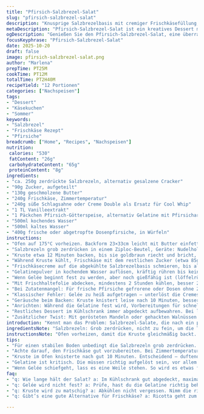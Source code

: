 ```yaml
---
title: "Pfirsich-Salzbrezel-Salat"
slug: "pfirsich-salzbrezel-salat"
description: "Knusprige Salzbrezelbasis mit cremiger Frischkäsefüllung, darüber leicht festes, fruchtiges Pfirsichgelee. Weicher Schmelz trifft auf salzigen Crunch. Ausgewogene Süße, nussige Butternoten und frische Vanillearomen. Eine Mischung aus verschiedenen Texturen und Temperaturen. Die unkonventionelle Salzbrezelkruste verhindert typische Durchweicher-Probleme bei Frischkäsekuchen. Der Gelée-Anteil bietet fruchtige Frische, die cremige Schicht bindet alles zusammen. Perfekt zum Vorbereiten, zwei Stunden kühlen, servierbereit. Minimal Veränderungen für mehr Geschmack und Haltbarkeit. Abgewandelte Mengen und Zubereitungszeiten für stabileres Ergebnis. Für ein legeres Dessert, das auf Partys überrascht."
metaDescription: "Pfirsich-Salzbrezel-Salat ist ein kreatives Dessert mit einer knusprigen Salzbrezelbasis und fruchtigem Pfirsichgelee."
ogDescription: "Genießen Sie den Pfirsich-Salzbrezel-Salat, eine überraschende Mischung aus süßem und salzigem Geschmack."
focusKeyphrase: "Pfirsich-Salzbrezel-Salat"
date: 2025-10-20
draft: false
image: pfirsich-salzbrezel-salat.png
author: "Marlena"
prepTime: PT25M
cookTime: PT12M
totalTime: PT2H40M
recipeYield: "12 Portionen"
categories: ["Nachspeisen"]
tags:
- "Dessert"
- "Käsekuchen"
- "Sommer"
keywords:
- "Salzbrezel"
- "Frischkäse Rezept"
- "Pfirsiche"
breadcrumb: ["Home", "Recipes", "Nachspeisen"]
nutrition: 
 calories: "530"
 fatContent: "26g"
 carbohydrateContent: "65g"
 proteinContent: "8g"
ingredients:
- "ca. 250g zerdrückte Salzbrezeln, alternativ gesalzene Cracker"
- "90g Zucker, aufgeteilt"
- "130g geschmolzene Butter"
- "240g Frischkäse, Zimmertemperatur"
- "240g süße Schlagsahne oder Creme Double als Ersatz für Cool Whip"
- "1 TL Vanilleextrakt"
- "1 Päckchen Pfirsich-Götterspeise, alternativ Gelatine mit Pfirsicharoma"
- "500ml kochendes Wasser"
- "500ml kaltes Wasser"
- "400g frische oder abgetropfte Dosenpfirsiche, in Würfeln"
instructions:
- "Ofen auf 175°C vorheizen. Backform 23×33cm leicht mit Butter einfetten."
- "Salzbrezeln grob zerdrücken in einem Ziploc-Beutel, Geräte: Nudelholz oder Holzlöffel. Zucker (ca. 75g) mit zerdrückten Salzbrezeln und geschmolzener Butter mischen, bis Masse klumpt und sich gut verteilt. In die Form geben, mit Druck zum gleichmäßigen Boden formen, bis alle Ecken bedeckt sind – packt gut und verhindert Durchweichen."
- "Kruste etwa 12 Minuten backen, bis sie goldbraun riecht und bricht, nicht verkohlt; unbedingt abkühlen lassen mind. 20 Minuten, sonst vermischt sich die Creme mit der noch warmen Kruste."
- "Während Kruste kühlt, Frischkäse mit dem restlichen Zucker (etwa 85g) und Vanille mit Handmixer aufschlagen. Weich, cremig, keine Klümpchen. Sparsam, sonst zu süß. Schlagrahm vorsichtig unterheben, nicht zu stark mixen, sonst verliert es Volumen. Alternativ geschlagene Schlagsahne für natürlichen Geschmack, Cool Whip ist nur süßer und stabiler."
- "Frischkäsecreme auf die abgekühlte Salzbrezelbasis schmieren, bis alles bis zum Rand bedeckt ist. Das ist wichtig: die Creme verhindert, dass spätere Gelée-Feuchtigkeit die Kruste durchweicht – echte Lebensmittelsicherheit und Texturschutz."
- "Gelatinepulver in kochendem Wasser auflösen, kräftig rühren bis keine Körner mehr, kein Klumpen. Kaltes Wasser einrühren, dann Pfirsichwürfel zugeben. Abkühlen lassen. Prüfen, ob es allmählich eindickt (dauert etwa 20 Minuten, je nach Temperatur, besser nicht kälter als 4°C)."
- "Wenn Gelée beginnt fest zu werden, aber noch gießfähig ist (löffelrückstand-behaftet, nicht geliert), vorsichtig über Frischkäsecreme gießen. Form vorsichtig gerade halten, keine Schwerkraftfehler oder Gelée läuft unter die Creme; das zerstört die Schichtung."
- "Mit Frischhaltefolie abdecken, mindestens 2 Stunden kühlen, besser 2,5 bis 3 Stunden. Nur so kommt ein sauberes Schneiden zustande, ohne zähen oder klebrigen Querschnitt. Im Idealfall vor dem Servieren mit einem heißen Messer schneiden – Hitze trennte die Schichten sauber."
- "Bei Zutatenmangel: Für frische Pfirsiche gefrorene oder Dosen ohne Zusätze. Statt Salzbrezeln auch gesalzene Cracker, aber weniger Salz verwenden und Buttermenge anpassen. Butter kann durch neutrales Pflanzenöl ersetzt werden, aber die Kruste wird weniger knusprig und aromatisch. Beim Frischkäse auf festen, hochwertigen achten, keine Light-Version."
- "Klassischer Fehler: Gelée zu heiß aufgetragen – unterlöst die Cremeschicht. Auch zu früh serviert bedeutet matschige Kruste, zu lang steht Gelée lässt es bitter werden. Shakes die Frischkäse-Creme beim Unterheben nicht zu stark, sonst wird sie wässrig und verliert Pufferfunktion."
- "Geräusche beim Backen: Kruste knistert leise nach 10 Minuten, besser ca. 12 Minuten backen, bis leichte Bräunung ertönt. Das Aroma – buttrig, nussig, leicht salzig. Frischkäsecreme riecht vanillig, mild. Das Gelée verbreitet frischfruchtigen Duft, kaum süß im Geruch, sondern aromatisch. Zusammengesetzt zeigt das Dessert klare fünf Geschmacksschichten: salzig, süß, cremig, fruchtig, leicht herb (Pfirsich)."
- "Anrichten: Während die Gelatine fest wird, Vorbereitungen für schnelles Schneiden treffen. Messer vorher mit heißem Wasser ausspülen, abtrocknen. So gleitet es besser durch das Gelée und Frischkäse."
- "Restliches Dessert im Kühlschrank immer abgedeckt aufbewahren. Bei langer Lagerung (über 24h) kann das Salz in der Kruste Feuchtigkeit ziehen. In dem Fall kurz nachbacken oder vor Kohlensäure schützen, Frischkäsemischung eventuell separat aufbewahren."
- "Zusätzlicher Twist: Mit gerösteten Mandeln oder gehackten Walnüssen den Boden nach dem Backen bestreuen, gibt Aroma-Knack. Auch eine Prise Zimt in der Frischkäsemasse macht Pfirsich schmeckbar interessanter."
introduction: "Kennt man das Problem: Salzbrezel-Salate, die nach ein paar Stunden matschig werden, frustrierend. Habe viel experimentiert, bis ich eine wirklich funktionierende Trennung zwischen knusprigem Boden und feuchtem Gelée entwickelt habe. Kreativ nutze ich Frischkäse, der eine stabile, cremige Sperrschicht bildet. Nur so bleibt das Salzbrezelaroma präsent und die Struktur satt und kross. Die fruchtige Note von Pfirsichen ergänzt das Ganze, so dass man nicht nur Süßes und Salziges hat, sondern eine harmonische, mehrdimensionale Tasteexperience. Wichtig ist gutes Timing und auf die Texturen achten: Säure und Zuckerbalancen können variieren, Gelée darf nicht zu heiß sein, ebenso braucht der Boden ausreichend Zeit zum Auskühlen. Man hat wenig Backup, wenn was schiefgeht. Doch mit den richtigen Tricks wird daraus ein großartiges Dessert, das jederzeit begeistert."
ingredientsNote: "Salzbrezeln: Grob zerdrücken, nicht zu fein, um die Textur zu erhalten. Butter: Vollfett für den Geschmack, wenn Margarine, dann unbedingt vermischt mit etwas Butter für Aroma. Zucker: Notfalls brauner Zucker, allerdings Geschmack leicht verändert, da karamellig und tiefer. Frischkäse: Zimmertemperiert bearbeiten, sonst wird die Creme klumpig. Schlagrahm (als Cool Whip Ersatz) muss kalt sein, möglichst frisch geschlagen für Volumen. Vanille: Echtes Vanilleextrakt verwenden, synthetische Aromen klingen flach. Pfirsiche: Frisch, reif oder Dosen im eigenen Saft. Gelatine: Alternative wie Geliermittel auf pflanzlicher Basis funktioniert nicht gleich, Gelatine sorgt für die klare Schnitteigenschaft. Wasser fürs Gelée: Sauber, kalkfrei, damit Gelatine hält. Wichtig: Zeit zum Gelieren einplanen, nicht unter Druck setzen."
instructionsNote: "Ofen vorheizen, damit die Kruste gleichmäßig backt. Kruste sollte goldgelb und leicht duftend sein, nicht dunkler, sonst wird sie bitter. Abkühlen nicht unterschätzen – sonst verlaufen Füllung und Gelée. Creme darf nicht zu flüssig sein, sorgfältig unterheben, Lufteinschlüsse sind fein, wenn nicht zu viel. Gelée gut rühren, bis keine Stücken oder Körner zu sehen sind. Wenn Gelée zu schnell abkühlt und wieder fest wird, kann man es sanft erwärmen. Beim Gießen besonders vorsichtig sein, damit keine Luftblasen entstehen und Schichten klar bleiben. Kühlzeit nicht verkürzen – Geduld ist der Schlüssel. Zum Schneiden Messer im heißem Wasser vorwärmen. Klappt nicht immer auf Anhieb, Übung hilft. Servieren bei Kühlschranktemperatur, sonst matschig. Reste abdecken, damit das Dessert nicht den Kühlschrankgeruch annimmt."
tips:
- "Für einen stabilen Boden unbedingt die Salzbrezeln grob zerdrücken. Fällt die Textur weg, wird's matschig. Butter sollte schmecken – gilt für Margarine auch. Wenn keine frischen Pfirsiche da, verwende Dosenpfirsiche, aber im eigenen Saft, nicht gezuckert."
- "Achte darauf, den Frischkäse gut vorzubereiten. Bei Zimmertemperatur wird er weich und klumpenfrei. Kalt ist er zäh. Vanillaextrakt macht den Unterschied, nimm Echtes für besseren Geschmack. Zu steif wird das Ganze, wenn du die Sahne übermixst."
- "Kruste im Ofen knisterte nach gut 10 Minuten. Entscheidend – duftend, goldig, nicht zu dunkel. Lasse sie genügend abkühlen, das verhindert, dass die Creme vermischt. Careful – dusche Frischkäsecreme sanft unterheben, damit das Volumen beibehalten wird."
- "Gelatine ist kritisch. Die müssen richtig aufgelöst sein, vor allem keine Klumpen. Ist sie zu heiß, läuft alles auseinander. Stimmt die Kühlzeit nicht, wird die Kruste matschig. Besser 2,5 bis 3 Stunden im Kühlschrank warten, um sauber schneiden zu können."
- "Wenn Gelée schiefgeht, lass es eine Weile stehen. So wird es etwas fester. Das kannst du nach Bedarf anpassen. Möchtest du die Aromen intensivieren? Geröstete Mandeln oder Walnüsse nach dem Backen drüberstreuen. Zimt in die Creme macht's spannend."
faq:
- "q: Wie lange hält der Salat? a: Im Kühlschrank gut abgedeckt, maximal 2-3 Tage. Das Salz zieht sonst die Feuchtigkeit. Willst du, dass es frisch bleibt? Kühl lagern, isoliert."
- "q: Gelée wird nicht fest? a: Prüfe, hast du die Gelatine richtig behandelt? Zu warm gießen? Das lässt alles vermischen. Lass es etwas abkühlen, dann gießen."
- "q: Kruste wird zu matschig? a: Abkühlen nicht vergessen. Nimm die richtigen Zutaten. Zu viel Butter schadet auch, zu wenig sorgt dafür, dass die Konsistenz leidet. Achte darauf."
- "q: Gibt’s eine gute Alternative für Frischkäse? a: Ricotta geht zum Experimentieren, aber Qualitätsunterschied. Nur wenn frisch. Vermeide Light-Versionen, die sind wässrig und instabil. Dein Dessert leidet."

---
```

